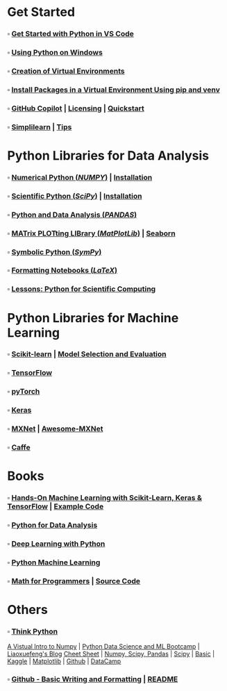 # Get Started 
### $\square$ [Get Started with Python in VS Code](https://code.visualstudio.com/docs/python/python-tutorial#_install-and-use-packages)
### $\square$ [Using Python on Windows](https://docs.python.org/3.9/using/windows.html)
### $\square$ [Creation of Virtual Environments](https://docs.python.org/3.9/library/venv.html#module-venv)
### $\square$ [Install Packages in a Virtual Environment Using pip and venv](https://packaging.python.org/en/latest/guides/installing-using-pip-and-virtual-environments/#creating-a-virtual-environment)
### $\square$ [GitHub Copilot](https://code.visualstudio.com/docs/copilot/overview) | [Licensing](https://visualstudio.microsoft.com/github-copilot/) | [Quickstart](https://docs.github.com/en/copilot/quickstart)
### $\square$ [Simplilearn](https://www.youtube.com/watch?v=UPaN3Z49myw) | [Tips](https://new.pythonforengineers.com/blog/python-tip-always-use-a-virtual-environment/)
# Python Libraries for Data Analysis
### $\square$ [Numerical Python (*NUMPY*)](https://numpy.org/doc/stable/reference/) | [Installation](https://numpy.org)
### $\square$ [Scientific Python (*SciPy*)](https://docs.scipy.org/doc) | [Installation](https://scipy.org/)
### $\square$ [Python and Data Analysis (*PANDAS*)](https://pandas.pydata.org/)
### $\square$ [MATrix PLOTting LIBrary (*MatPlotLib*)](https://matplotlib.org/) | [Seaborn](https://seaborn.pydata.org/installing.html)
### $\square$ [Symbolic Python (*SymPy*)](https://docs.sympy.org/latest/tutorials/intro-tutorial/index.html)
### $\square$ [Formatting Notebooks (*LaTeX*)](https://latex-programming.fandom.com/wiki/List_of_LaTeX_symbols)
### $\square$ [Lessons: Python for Scientific Computing](https://aaltoscicomp.github.io/python-for-scicomp/)
# Python Libraries for Machine Learning
### $\square$ [Scikit-learn](https://scikit-learn.org/stable/index.html) | [Model Selection and Evaluation](https://scikit-learn.org/stable/model_selection.html)
### $\square$ [TensorFlow](https://www.tensorflow.org/)
### $\square$ [pyTorch](https://pytorch.org/)
### $\square$ [Keras](https://keras.io/)
### $\square$ [MXNet](https://mxnet.apache.org/versions/1.9.0/) | [Awesome-MXNet](https://github.com/chinakook/Awesome-MXNet)
### $\square$ [Caffe](http://caffe.berkeleyvision.org/)
# Books
### $\square$ [Hands-On Machine Learning with Scikit-Learn, Keras & TensorFlow](https://www.oreilly.com/library/view/hands-on-machine-learning/9781098125967/?_gl=1*1ycsr27*_ga*MTA5MjMyMDM1Ny4xNzI0MjQwMzU0*_ga_092EL089CH*MTcyNjk4Mzc3NS45LjEuMTcyNjk4NDIyMC41Ni4wLjA.) | [Example Code](https://github.com/ageron/handson-ml3)
### $\square$ [**Python for Data Analysis**](https://wesmckinney.com/book/)
### $\square$ [Deep Learning with Python](https://www.manning.com/books/deep-learning-with-python)
### $\square$ [Python Machine Learning](https://github.com/rasbt/python-machine-learning-book-3rd-edition) 
### $\square$ [Math for Programmers](https://www.manning.com/books/math-for-programmers) | [Source Code](https://github.com/orlandpm/Math-for-Programmers) 
# Others
### $\square$ [Think Python](https://allendowney.github.io/ThinkPython/)
[A Vistual Intro to Numpy](https://jalammar.github.io/visual-numpy/) | [Python Data Science and ML Bootcamp](https://github.com/dianeyuan/python-data-science-and-machine-learning-bootcamp/tree/master) | [Liaoxuefeng's Blog](https://liaoxuefeng.com/books/python/introduction/index.html)
[Cheet Sheet](https://github.com/ugoproto/ugo_py_doc/tree/master/docs/pdf) | [Numpy, Scipy, Pandas](https://www.utc.fr/~jlaforet/Suppl/python-cheatsheets.pdf) | [Scipy](https://ugoproto.github.io/ugo_py_doc/scipy_cs/) | [Basic](http://www.cheat-sheets.org/saved-copy/NumPy_SciPy_Pandas_Quandl_Cheat_Sheet.pdf) | [Kaggle](https://www.kaggle.com/code/lavanyashukla01/pandas-numpy-python-cheatsheet/notebook) | [Matplotlib](https://matplotlib.org/cheatsheets/) | [Github](https://github.com/matplotlib/cheatsheets) | [DataCamp](https://www.datacamp.com/cheat-sheet/matplotlib-cheat-sheet-plotting-in-python)
### $\square$ [Github - Basic Writing and Formatting](https://docs.github.com/en/get-started/writing-on-github/getting-started-with-writing-and-formatting-on-github/basic-writing-and-formatting-syntax) | [README](https://docs.github.com/en/repositories/managing-your-repositorys-settings-and-features/customizing-your-repository/about-readmes)

